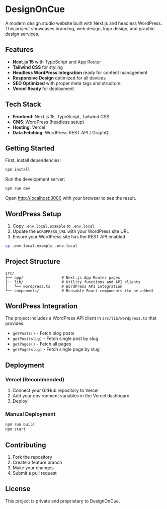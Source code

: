 # DesignOnCue

A modern design studio website built with Next.js and headless WordPress. This project showcases branding, web design, logo design, and graphic design services.

## Features

- **Next.js 15** with TypeScript and App Router
- **Tailwind CSS** for styling
- **Headless WordPress Integration** ready for content management
- **Responsive Design** optimized for all devices
- **SEO Optimized** with proper meta tags and structure
- **Vercel Ready** for deployment

## Tech Stack

- **Frontend**: Next.js 15, TypeScript, Tailwind CSS
- **CMS**: WordPress (headless setup)
- **Hosting**: Vercel
- **Data Fetching**: WordPress REST API / GraphQL

## Getting Started

First, install dependencies:

```bash
npm install
```

Run the development server:

```bash
npm run dev
```

Open [http://localhost:3000](http://localhost:3000) with your browser to see the result.

## WordPress Setup

1. Copy `.env.local.example` to `.env.local`
2. Update the `WORDPRESS_URL` with your WordPress site URL
3. Ensure your WordPress site has the REST API enabled

```bash
cp .env.local.example .env.local
```

## Project Structure

```
src/
├── app/                 # Next.js App Router pages
├── lib/                 # Utility functions and API clients
│   └── wordpress.ts     # WordPress API integration
└── components/          # Reusable React components (to be added)
```

## WordPress Integration

The project includes a WordPress API client in `src/lib/wordpress.ts` that provides:

- `getPosts()` - Fetch blog posts
- `getPost(slug)` - Fetch single post by slug
- `getPages()` - Fetch all pages
- `getPage(slug)` - Fetch single page by slug

## Deployment

### Vercel (Recommended)

1. Connect your GitHub repository to Vercel
2. Add your environment variables in the Vercel dashboard
3. Deploy!

### Manual Deployment

```bash
npm run build
npm start
```

## Contributing

1. Fork the repository
2. Create a feature branch
3. Make your changes
4. Submit a pull request

## License

This project is private and proprietary to DesignOnCue.
